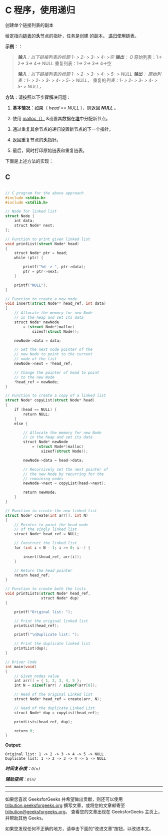 # C 程序，使用递归

创建单个链接列表的副本

给定指向[链表](http://www.geeksforgeeks.org/data-structures/linked-list/)的**头**节点的指针，任务是创建 的副本。 [递归](http://www.geeksforgeeks.org/recursion/)使用链表。

**示例**：：

> ***输入**：以下链接列表的标题*
> *1- > 2- > 3- > 4- >空*
> ***输出**：*
> *O* 原始列表：1-> 2-> 3-> 4-> NULL
> 重复列表：1-> 2-> 3-> 4->空
> 
> ***输入**：以下链接列表的标题*
> *1- > 2- > 3- > 4- > 5- > NULL*
> ***输出**：*
> *原始列表：1- > 2- > 3- > 4- > 5- > NULL，*
> 重复的*列表：1- > 2- > 3- > 4- > 5- > NULL，*

**方法**：请按照以下步骤解决问题：

1.  **基本情况**：如果（ *head == NULL* ），则返回 ***NULL*** 。

2.  使用 [malloc（）](https://www.geeksforgeeks.org/dynamic-memory-allocation-in-c-using-malloc-calloc-free-and-realloc/) &设置其数据在[堆](https://www.geeksforgeeks.org/heap-data-structure/)中分配新节点。

3.  通过重复其余节点的递归设置新节点的下一个指针。

4.  返回重复节点的**头**指针。

5.  最后，同时打印原始链表和重复链表。

下面是上述方法的实现：

## C

```c

// C program for the above approach 
#include <stdio.h> 
#include <stdlib.h> 

// Node for linked list 
struct Node { 
    int data; 
    struct Node* next; 
}; 

// Function to print given linked list 
void printList(struct Node* head) 
{ 
    struct Node* ptr = head; 
    while (ptr) { 

        printf("%d -> ", ptr->data); 
        ptr = ptr->next; 
    } 

    printf("NULL"); 
} 

// Function to create a new node 
void insert(struct Node** head_ref, int data) 
{ 
    // Allocate the memory for new Node 
    // in the heap and set its data 
    struct Node* newNode 
        = (struct Node*)malloc( 
            sizeof(struct Node)); 

    newNode->data = data; 

    // Set the next node pointer of the 
    // new Node to point to the current 
    // node of the list 
    newNode->next = *head_ref; 

    // Change the pointer of head to point 
    // to the new Node 
    *head_ref = newNode; 
} 

// Function to create a copy of a linked list 
struct Node* copyList(struct Node* head) 
{ 
    if (head == NULL) { 
        return NULL; 
    } 
    else { 

        // Allocate the memory for new Node 
        // in the heap and set its data 
        struct Node* newNode 
            = (struct Node*)malloc( 
                sizeof(struct Node)); 

        newNode->data = head->data; 

        // Recursively set the next pointer of 
        // the new Node by recurring for the 
        // remaining nodes 
        newNode->next = copyList(head->next); 

        return newNode; 
    } 
} 

// Function to create the new linked list 
struct Node* create(int arr[], int N) 
{ 
    // Pointer to point the head node 
    // of the singly linked list 
    struct Node* head_ref = NULL; 

    // Construct the linked list 
    for (int i = N - 1; i >= 0; i--) { 

        insert(&head_ref, arr[i]); 
    } 

    // Return the head pointer 
    return head_ref; 
} 

// Function to create both the lists 
void printLists(struct Node* head_ref, 
                struct Node* dup) 
{ 

    printf("Original list: "); 

    // Print the original linked list 
    printList(head_ref); 

    printf("\nDuplicate list: "); 

    // Print the duplicate linked list 
    printList(dup); 
} 

// Driver Code 
int main(void) 
{ 
    // Given nodes value 
    int arr[] = { 1, 2, 3, 4, 5 }; 
    int N = sizeof(arr) / sizeof(arr[0]); 

    // Head of the original Linked list 
    struct Node* head_ref = create(arr, N); 

    // Head of the duplicate Linked List 
    struct Node* dup = copyList(head_ref); 

    printLists(head_ref, dup); 

    return 0; 
}

```

**Output:**

```
Original list: 1 -> 2 -> 3 -> 4 -> 5 -> NULL
Duplicate list: 1 -> 2 -> 3 -> 4 -> 5 -> NULL

```

***时间复杂度**：`O(n)`*

***辅助空间**：`O(n)`*



* * *

* * *

如果您喜欢 GeeksforGeeks 并希望做出贡献，则还可以使用 [tribution.geeksforgeeks.org](https://contribute.geeksforgeeks.org/) 撰写文章，或将您的文章邮寄至 tribution@geeksforgeeks.org。 查看您的文章出现在 GeeksforGeeks 主页上，并帮助其他 Geeks。

如果您发现任何不正确的地方，请单击下面的“改进文章”按钮，以改进本文。